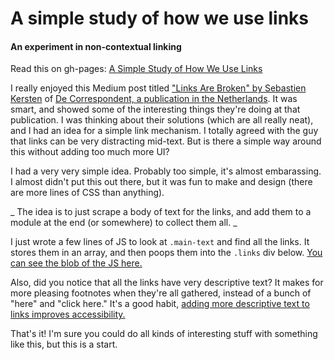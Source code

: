# A simple study of how we use links
#### An experiment in non-contextual linking

Read this on gh-pages: [A Simple Study of How We Use Links](http://mswartz.github.io/links/)

I really enjoyed this Medium post titled ["Links Are Broken" by Sebastien Kersten](https://medium.com/de-correspondent/links-are-broken-these-three-alternatives-have-improved-our-readers-reading-experience-796c302c8930) of [De Correspondent, a publication in the Netherlands](https://decorrespondent.nl/home). It was smart, and showed some of the interesting things they're doing at that publication. I was thinking about their solutions (which are all really neat), and I had an idea for a simple link mechanism. I totally agreed with the guy that links can be very distracting mid-text. But is there a simple way around this without adding too much more UI?

I had a very very simple idea. Probably too simple, it's almost embarassing. I almost didn't put this out there, but it was fun to make and design (there are more lines of CSS than anything).

_ The idea is to just scrape a body of text for the links, and add them to a module at the end (or somewhere) to collect them all. _

I just wrote a few lines of JS to look at `.main-text` and find all the links. It stores them in an array, and then poops them into the `.links` div below. [You can see the blob of the JS here.](https://github.com/mswartz/links/blob/master/app.js)

Also, did you notice that all the links have very descriptive text? It makes for more pleasing footnotes when they're all gathered, instead of a bunch of "here" and "click here." It's a good habit, [adding more descriptive text to links improves accessibility.](http://blog.silktide.com/2013/01/i-thought-title-text-improved-accessibility-i-was-wrong/)

That's it! I'm sure you could do all kinds of interesting stuff with something like this, but this is a start. 
